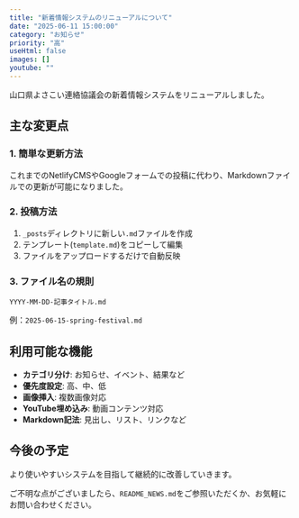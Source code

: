 ```yaml
---
title: "新着情報システムのリニューアルについて"
date: "2025-06-11 15:00:00"
category: "お知らせ"
priority: "高"
useHtml: false
images: []
youtube: ""
---
```


山口県よさこい連絡協議会の新着情報システムをリニューアルしました。

## 主な変更点

### 1. 簡単な更新方法
これまでのNetlifyCMSやGoogleフォームでの投稿に代わり、Markdownファイルでの更新が可能になりました。

### 2. 投稿方法
1. `_posts`ディレクトリに新しい`.md`ファイルを作成
2. テンプレート(`template.md`)をコピーして編集
3. ファイルをアップロードするだけで自動反映

### 3. ファイル名の規則
```
YYYY-MM-DD-記事タイトル.md
```

例：`2025-06-15-spring-festival.md`

## 利用可能な機能

- **カテゴリ分け**: お知らせ、イベント、結果など
- **優先度設定**: 高、中、低
- **画像挿入**: 複数画像対応
- **YouTube埋め込み**: 動画コンテンツ対応
- **Markdown記法**: 見出し、リスト、リンクなど

## 今後の予定

より使いやすいシステムを目指して継続的に改善していきます。

ご不明な点がございましたら、`README_NEWS.md`をご参照いただくか、お気軽にお問い合わせください。 